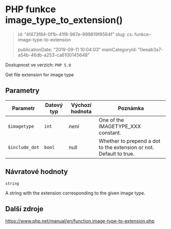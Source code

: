 PHP funkce image_type_to_extension()
====================================

> id: "4f473f84-0f1b-41f8-987e-999819f8564f"
> slug:
> 	cs: funkce-image-type-to-extension
>
> publicationDate: "2019-09-11 10:04:03"
> mainCategoryId: "0eeab3a7-a54b-46db-a253-ca6100145648"

Dostupnost ve verzích: `PHP 5.0`

Get file extension for image type


Parametry
--------------

| Parametr | Datový typ | Výchozí hodnota | Poznámka |
|-----|-----|-----|-----|
| `$imagetype` | `int` | *není* | One of the IMAGETYPE_XXX constant. |
| `$include_dot` | `bool` | null | Whether to prepend a dot to the extension or not. Default to true. |


Návratové hodnoty
----------------

`string`

A string with the extension corresponding to the given image type.

Další zdroje
------------

https://www.php.net/manual/en/function.image-type-to-extension.php
